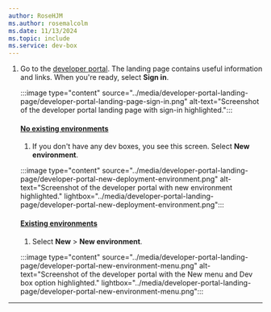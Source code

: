 ```yaml
---
author: RoseHJM
ms.author: rosemalcolm
ms.date: 11/13/2024
ms.topic: include
ms.service: dev-box
---
```


1. Go to the [developer portal](https://aka.ms/devbox-portal). The landing page contains useful information and links. When you're ready, select **Sign in**. 

   :::image type="content" source="../media/developer-portal-landing-page/developer-portal-landing-page-sign-in.png" alt-text="Screenshot of the developer portal landing page with sign-in highlighted.":::

   #### [No existing environments](#tab/no-existing-environments)

   1. If you don't have any dev boxes, you see this screen. Select **New environment**.

   :::image type="content" source="../media/developer-portal-landing-page/developer-portal-new-deployment-environment.png" alt-text="Screenshot of the developer portal with new environment highlighted." lightbox="../media/developer-portal-landing-page/developer-portal-new-deployment-environment.png":::

   #### [Existing environments](#tab/existing-environments)

   1. Select **New** > **New environment**.
 
   :::image type="content" source="../media/developer-portal-landing-page/developer-portal-new-environment-menu.png" alt-text="Screenshot of the developer portal with the New menu and Dev box option highlighted." lightbox="../media/developer-portal-landing-page/developer-portal-new-environment-menu.png":::
 
---